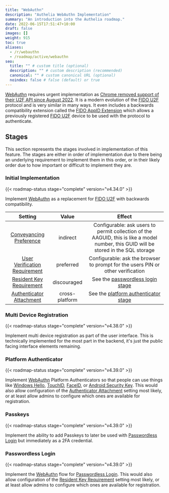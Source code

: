 ```yaml
---
title: "WebAuthn"
description: "Authelia WebAuthn Implementation"
summary: "An introduction into the Authelia roadmap."
date: 2022-06-15T17:51:47+10:00
draft: false
images: []
weight: 915
toc: true
aliases:
  - /r/webauthn
  - /roadmap/active/webauthn
seo:
  title: "" # custom title (optional)
  description: "" # custom description (recommended)
  canonical: "" # custom canonical URL (optional)
  noindex: false # false (default) or true
---
```


[WebAuthn] requires urgent implementation as [Chrome removed support of their U2F API since August 2022][chrome-removed-u2f]. It is a modern evolution of the
[FIDO U2F] protocol and is very similar in many ways. It even includes a backwards compatibility extension called
the [FIDO AppID Extension] which allows a previously registered [FIDO U2F] device to be used with the protocol to
authenticate.

## Stages

This section represents the stages involved in implementation of this feature. The stages are either in order of
implementation due to there being an underlying requirement to implement them in this order, or in their likely order
due to how important or difficult to implement they are.

### Initial Implementation

{{< roadmap-status stage="complete" version="v4.34.0" >}}

Implement [WebAuthn] as a replacement for [FIDO U2F] with backwards compatibility.

|                       Setting                        |     Value      |                                                                Effect                                                                |
|:----------------------------------------------------:|:--------------:|:------------------------------------------------------------------------------------------------------------------------------------:|
|              [Conveyancing Preference]               |    indirect    | Configurable: ask users to permit collection of the AAGUID, this is like a model number, this GUID will be stored in the SQL storage |
|           [User Verification Requirement]            |   preferred    |                           Configurable: ask the browser to prompt for the users PIN or other verification                            |
|              [Resident Key Requirement]              |  discouraged   |                                       See the [passwordless login stage](#passwordless-login)                                        |
|              [Authenticator Attachment]              | cross-platform |                                   See the [platform authenticator stage](#platform-authenticator)                                    |

### Multi Device Registration

{{< roadmap-status stage="complete" version="v4.38.0" >}}

Implement multi device registration as part of the user interface. This is technically implemented for the most part in
the backend, it's just the public facing interface elements remaining.

### Platform Authenticator

{{< roadmap-status stage="complete" version="v4.39.0" >}}

Implement [WebAuthn] Platform Authenticators so that people can use things like [Windows Hello], [TouchID], [FaceID],
or [Android Security Key]. This would also allow configuration of the [Authenticator Attachment] setting most likely,
or at least allow admins to configure which ones are available for registration.

### Passkeys

{{< roadmap-status stage="complete" version="v4.39.0" >}}

Implement the ability to add Passkeys to later be used with [Passwordless Login](#passwordless-login) but immediately as
a 2FA credential.

### Passwordless Login

{{< roadmap-status stage="complete" version="v4.39.0" >}}

Implement the [WebAuthn] flow for [Passwordless Login]. This would also allow configuration of the
[Resident Key Requirement] setting most likely, or at least allow admins to configure which ones are available for
registration.

[FIDO U2F]: https://fidoalliance.org/specs/u2f-specs-master/fido-u2f-overview.html
[WebAuthn]: https://www.w3.org/TR/webauthn-2/
[chrome-removed-u2f]: https://developer.chrome.com/blog/deps-rems-95/#deprecate-u2f-api-cryptotoken
[Passwordless Login]: https://www.w3.org/TR/webauthn-2/#client-side-discoverable-public-key-credential-source
[Conveyancing Preference]: https://www.w3.org/TR/webauthn-2/#enum-attestation-convey
[User Verification Requirement]: https://www.w3.org/TR/webauthn-2/#enum-userVerificationRequirement
[Resident Key Requirement]: https://www.w3.org/TR/webauthn-2/#enum-residentKeyRequirement
[Authenticator Attachment]: https://www.w3.org/TR/webauthn-2/#enum-attachment
[FIDO AppID Extension]: https://www.w3.org/TR/webauthn-2/#sctn-appid-extension

[Windows Hello]: https://support.microsoft.com/en-us/windows/learn-about-windows-hello-and-set-it-up-dae28983-8242-bb2a-d3d1-87c9d265a5f0
[TouchID]: https://support.apple.com/en-us/HT201371
[FaceID]: https://support.apple.com/en-au/HT208109
[Android Security Key]: https://support.google.com/accounts/answer/9289445?hl=en&co=GENIE.Platform%3DAndroid
